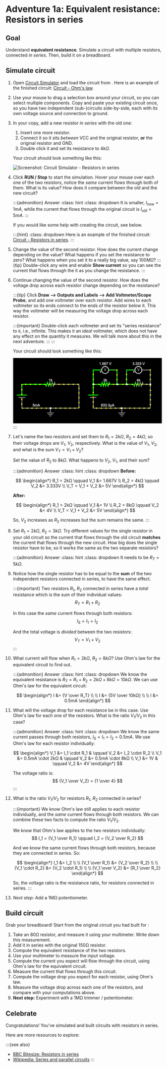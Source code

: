 # Adventure 1a: Equivalent resistance: Resistors in series

## Goal


Understand **equivalent resistance**.
Simulate a circuit with multiple resistors, connected *in series*.
Then, build it on a breadboard.


## Simulate circuit

1. Open [Circuit Simulator](https://falstad.com/circuit/circuitjs.html) and
   load the circuit from [](../adv-ohm/adv-ohm.md).
   Here is an example of the finished circuit: [Circuit - Ohm's
   law](https://falstad.com/circuit/circuitjs.html?ctz=CQAgjCAMB0l3BWcMBMcUHYMGZIA4UA2ATmIxAUgoqoQFMBaMMAKADcRD8QAWHvTt2wIUUMT1piqMBCwBOggcNF44IZWLDwWAcxAZIPXv32HexQlJYB3EKqob7xgZBuLnpo3xduDXk07eUCxAA).

1. Use your mouse to drag a selection box around your circuit, so you can
   select multiple components. Copy and paste your existing circuit once, so
   you have two independent (sub-)circuits side-by-side, each with its own
   voltage source and connection to ground.

1. In your copy, add a new resistor *in series* with the old one:
   1. Insert one more resistor.
   1. Connect it so it sits *between* VCC and the original resistor, **or**
      the original resistor and GND.
   1. Double click it and set its resistance to $4kΩ$.

   Your circuit should look something like this:

   ![Screenshot: Circuit Simulator - Resistors in
   series](sshot-series.png)

1. Click **RUN / Stop** to start the simulation. Hover your mouse over each
   one of the two resistors, notice the *same* current flows through both
   of them. What is its value? How does it compare between the old and the new
   circuit?

   :::{admonition} Answer
   :class: hint
   :class: dropdown
   It is smaller, $I_{new} = 1mA$, while the current that flows through the
   original circuit is $I_{old} = 5mA$.
   :::

   If you would like some help with creating the circuit, see below.

   :::{hint}
   :class: dropdown
   Here is an example of the finished circuit: [Circuit - Resistors in series](https://falstad.com/circuit/circuitjs.html?ctz=CQAgjCAMB0l3BWcMBMcUHYMGZIA4UA2ATmIxAUgoqoQFMBaMMAKAHcQAWbFL4wiijx8BkdiGzYBnflx4jw4hEK5gBy4TNEsA5nN5b9FMLypiAThKmr1KzmqjI4LAG5XpsydIdmutR2bQCK4UGB7qYTYBftS+MMGWCJH2AoQI3qIgaM56hBgGsnm8CCYB4mGaDhUKYhxJ4SBFCqwcTYbVhhaNeJUCHT4gePAsAA6hAlLCaROEwtjRteNR9RKzUOLTq1PpUWJjs3Nr1ZMSCxs9W9296xzHR2spN1dRm49iAB6NkNL2jSjznEBXHAnBAACVWJ8MGBNNhhDgkICIKCwKCwSgWEA).
   :::

1. Change the value of the second resistor. How does the current change
   depending on the value? What happens if you set the resistance to zero? What
   happens when you set it to a really big value, say $100MΩ$?
   :::{tip}
   Double-click any wire and enable **Show current** so you can see the
   current that flows through the it as you change the resistance.
   :::

1. Continue changing the value of the second resistor. How does the voltage
   drop across each resistor change depending on the resistance?

   :::{tip}
   Click **Draw --> Outputs and Labels --> Add Voltmeter/Scope Probe**,
   and add one voltmeter over each resistor. Add wires to each voltmeter so its
   ends connect to the ends of the resistor below it. This way the voltmeter
   will be measuring the voltage drop across each resistor.

      :::{important}
      Double-click each voltmeter and set its "series resistance" to `0`, i.e.,
      infinite. This makes it an *ideal* voltmeter, which does not have any
      effect on the quantity it measures. We will talk more about this in the
      next adventure.
      :::
   :::

   Your circuit should look something like this:

   ![Screenshot: Circuit Simulator - Resistors in series - Voltage](sshot-series-volt.png)
   :::

1. Let's name the two resistors and set them to $R_1 = 2kΩ$, $R_2 = 4kΩ$,
   so their voltage drops are $V_1$, $V_2$, respectively.
   What is the value of $V_1$, $V_2$, and what is the sum $V_T = V_1 +
   V_2$?

   Set the value of $R_2$ to $8kΩ$. What happens to $V_2$, $V_1$, and
   their sum?

   :::{admonition} Answer
   :class: hint
   :class: dropdown
   **Before:**

   $$
   \begin{align*}
   R_1 = 2kΩ \qquad V_1 &= 1.667V \\
   R_2 = 4kΩ \qquad V_2 &= 3.333V \\
                    V_T = V_1 + V_2 &= 5V
   \end{align*}
   $$

   **After:**

   $$
   \begin{align*}
   R_1 = 2kΩ \qquad V_1 &= 1V \\
   R_2 = 8kΩ \qquad V_2 &= 4V \\
                    V_T = V_1 + V_2 &= 5V
   \end{align*}
   $$

   So, $V_2$ increases as $R_2$ increases but the sum remains the same.
   :::

1. Set $R_1 = 2kΩ$, $R_2 = 3kΩ$. Try different values for the single resistor
   in your old circuit so the current that flows through the old circuit
   **matches** the current that flows through the new circuit. How big does the
   single resistor have to be, so it works the same as the two separate
   resistors?

   :::{admonition} Answer
   :class: hint
   :class: dropdown
   It needs to be $R_T = 5kΩ$.

1. Notice how the single resistor has to be equal to the **sum** of the two
   independent resistors connected in series, to have the same effect.

   :::{important}
   Two resistors $R_1$, $R_2$ connected in series have a *total* resistance
   which is the sum of their individual values:
   $$R_T = R_1 + R_2$$

   In this case the *same* current flows through both resistors:
   $$I_S = I_1 = I_2$$

   And the total voltage is *divided* between the two resistors:
   $$V_T = V_1 + V_2$$
   :::

1. What current will flow when $R_1 = 2kΩ$, $R_2 = 8kΩ$?
   Use Ohm's law for the equivalent circuit to find out.

   :::{admonition} Answer
   :class: hint
   :class: dropdown
   We know the equivalent resistance is $R_T = R_1 + R_2 = 2kΩ + 8kΩ = 10kΩ$.
   We can use Ohm's law for the equivalent circuit:

   $$
   \begin{align*}
   I &= {V \over R_T} \\
   \\
   I &= {5V \over 10kΩ} \\
   \\
   Ι &= 0.5mA
   \end{align*}
   $$

1. What will the voltage drop for each resistance be in this case.
   Use Ohm's law for each one of the resistors.
   What is the ratio $V_1 / V_2$ in this case?

   :::{admonition} Answer
   :class: hint
   :class: dropdown
   We know the same current passes through both resistors, $I_S = I_1 = I_2 = 0.5mA$.
   We use Ohm's law for each resistor individually:

   $$
   \begin{align*}
   V_1 &= I_1 \cdot R_1 & \qquad V_2 &= I_2 \cdot R_2 \\
   V_1 &= 0.5mA \cdot 2kΩ & \qquad V_2 &= 0.5mA \cdot 8kΩ \\
   V_1 &= 1V & \qquad V_2 &= 4V
   \end{align*}
   $$

   The voltage ratio is:
   $$
   {V_1 \over V_2} = {1 \over 4}
   $$
   :::

1. What is the ratio $V_1 / V_2$ for resistors $R_1$, $R_2$ connected in
   series?

   :::{important}
   We know Ohm's law still applies to each resistor individually, and the
   *same* current flows through both resistors.
   We can combine these two facts to compute the ratio $V_1 / V_2$.

   We know that Ohm's law applies to the two resistors individually:
   $$
   I_1 = {V_1 \over R_1} \qquad I_2 = {V_2 \over R_2}
   $$

   And we know the same current flows through both resistors, because they
   are connected in series. So:

   $$
   \begin{align*}
   I_1 &= I_2 \\
   \\
   {V_1 \over R_1} &= {V_2 \over R_2} \\
   \\
   {V_1 \cdot R_2} &= {V_2 \cdot R_1} \\
   \\
   {V_1 \over V_2} &= {R_1 \over R_2}
   \end{align*}
   $$

   So, the voltage ratio is the resistance ratio, for resistors connected in
   series.
   :::

1. *Next step:* Add a 1MΩ potentiometer.

## Build circuit


Grab your breadboard! Start from the original circuit you had built for
[](../adv-ohm/adv-ohm.md):

1. Take an 80Ω resistor, and measure it using your multimeter. Write down this
   measurement.
1. Add it in series with the original 150Ω resistor.
1. Compute the equivalent resistance of the two resistors.
1. Use your multimeter to measure the input voltage.
1. Compute the current you expect will flow through the circuit, using Ohm's law
   for the equivalent circuit.
1. Measure the current that flows through this circuit.
1. Compute the voltage drop you expect for each resistor, using Ohm's law.
1. Measure the voltage drop across each one of the resistors, and compare with
   your computations above.
1. **Next step:** Experiment with a 1MΩ trimmer / potentiometer.


## Celebrate

Congratulations! You've simulated and built circuits with resistors in series.

Here are more resources to explore:

:::{see also}
* [BBC Bitesize: Resistors in series](https://www.bbc.co.uk/bitesize/guides/z6cvqp3/revision/1)
* [Wikipedia: Series and parallel circuits](https://en.wikipedia.org/wiki/Series_and_parallel_circuits)
:::
